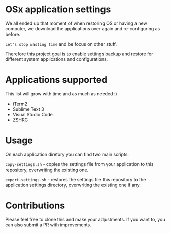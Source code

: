 # OSx application settings

We all ended up that moment of when restoring OS or having a new computer, we download the applications over again and re-configuring as before.

`Let's stop wasting time` and be focus on other stuff.

Therefore this project goal is to enable settings backup and restore for different system applications and configurations.


# Applications supported

This list will grow with time and as much as needed :)

* iTerm2
* Sublime Text 3
* Visual Studio Code
* ZSHRC


# Usage

On each application diretory you can find two main scripts:

`copy-settings.sh` - copies the settings file from your application to this repository, overwriting the existing one. 

`export-settings.sh` - restores the settings file this repository to the application settings directory, overwriting the existing one if any.

# Contributions

Please feel free to clone this and make your adjustments. If you want to, you can also submit a PR with improvements.
